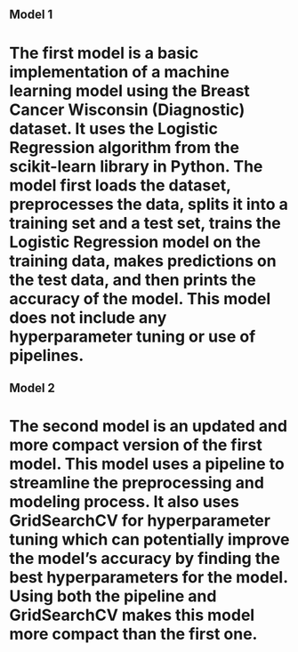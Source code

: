 ## Model 1
# The first model is a basic implementation of a machine learning model using the Breast Cancer Wisconsin (Diagnostic) dataset. It uses the Logistic Regression algorithm from the scikit-learn library in Python. The model first loads the dataset, preprocesses the data, splits it into a training set and a test set, trains the Logistic Regression model on the training data, makes predictions on the test data, and then prints the accuracy of the model. This model does not include any hyperparameter tuning or use of pipelines.

## Model 2
# The second model is an updated and more compact version of the first model. This model uses a pipeline to streamline the preprocessing and modeling process. It also uses GridSearchCV for hyperparameter tuning which can potentially improve the model’s accuracy by finding the best hyperparameters for the model. Using both the pipeline and GridSearchCV makes this model more compact than the first one. 
